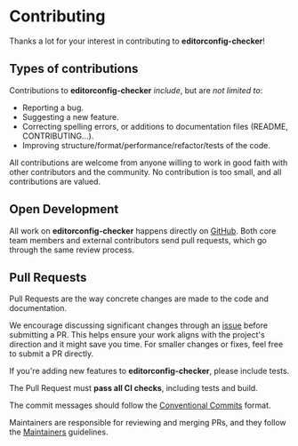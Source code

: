 # Contributing

Thanks a lot for your interest in contributing to **editorconfig-checker**!

## Types of contributions

Contributions to **editorconfig-checker** _include_, but are _not limited to_:

- Reporting a bug.
- Suggesting a new feature.
- Correcting spelling errors, or additions to documentation files (README, CONTRIBUTING...).
- Improving structure/format/performance/refactor/tests of the code.

All contributions are welcome from anyone willing to work in good faith with other contributors and the community. No contribution is too small, and all contributions are valued.

## Open Development

All work on **editorconfig-checker** happens directly on [GitHub](https://github.com/editorconfig-checker/editorconfig-checker). Both core team members and external contributors send pull requests, which go through the same review process.

## Pull Requests

Pull Requests are the way concrete changes are made to the code and documentation.

We encourage discussing significant changes through an [issue](https://github.com/editorconfig-checker/editorconfig-checker/issues) before submitting a PR. This helps ensure your work aligns with the project's direction and it might save you time. For smaller changes or fixes, feel free to submit a PR directly.

If you're adding new features to **editorconfig-checker**, please include tests.

The Pull Request must **pass all CI checks**, including tests and build.

The commit messages should follow the [Conventional Commits](https://www.conventionalcommits.org/) format.

Maintainers are responsible for reviewing and merging PRs, and they follow the [Maintainers](MAINTAINERS.md) guidelines.
